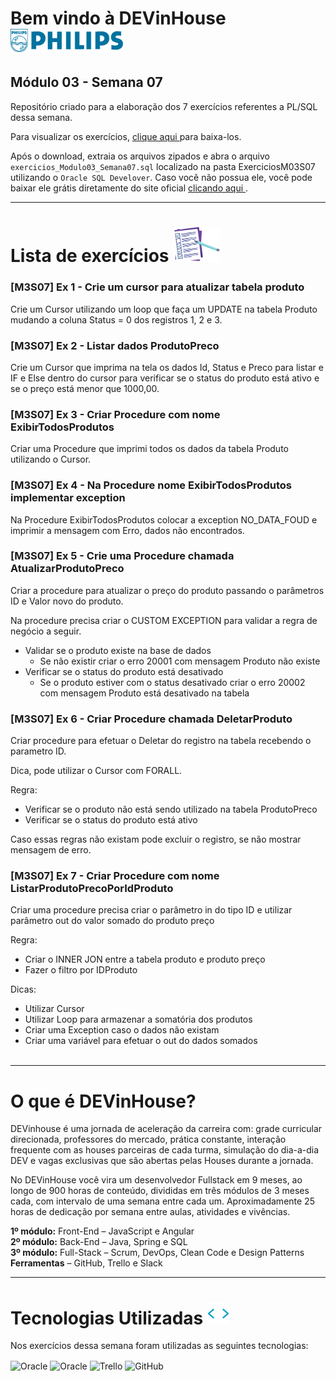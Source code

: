 # Bem vindo à DEVinHouse <img width="180px" alt="Philips" src="ExerciciosM03S07/images/logo-phil.png"/>
## Módulo 03 - Semana 07

Repositório criado para a elaboração dos 7 exercícios referentes a PL/SQL dessa semana. <br>

Para visualizar os exercícios, <a href="https://github.com/GeorgeEnriqueBravo/DEVinHouse-Modulo03-Semana07/archive/refs/heads/main.zip" target="_blank">
    clique aqui
</a>
para baixa-los. <br>

Após o download, extraia os arquivos zipados e abra o arquivo `exercicios_Modulo03_Semana07.sql` localizado na pasta ExerciciosM03S07 utilizando o `Oracle SQL Develover`. Caso você não possua ele, você pode baixar ele grátis diretamente do site oficial <a href="https://www.oracle.com/database/sqldeveloper/technologies/download/" target="_blank">
    clicando aqui
</a>.
  
---

# Lista de exercícios <img width="75px" alt="Philips" src="ExerciciosM03S07/images/lista.png"/>
### [M3S07] Ex 1 - Crie um cursor para atualizar tabela produto

Crie um Cursor utilizando um loop que faça um UPDATE na tabela Produto mudando a coluna Status = 0 dos registros 1, 2 e 3.

### [M3S07] Ex 2 - Listar dados ProdutoPreco

Crie um Cursor que imprima na tela os dados Id, Status e Preco para listar e IF e Else dentro do cursor para verificar se o status do produto está ativo e se o preço está menor que 1000,00.

### [M3S07]  Ex 3 - Criar Procedure com nome ExibirTodosProdutos

Criar uma Procedure que imprimi todos os dados da tabela Produto utilizando o Cursor.

### [M3S07] Ex 4 - Na Procedure nome ExibirTodosProdutos implementar exception

Na Procedure ExibirTodosProdutos colocar a exception NO_DATA_FOUD e imprimir a mensagem com Erro, dados não encontrados.

### [M3S07] Ex 5 - Crie uma Procedure chamada AtualizarProdutoPreco

Criar a procedure para atualizar o preço do produto passando o parâmetros ID e Valor novo do produto.

Na procedure precisa criar o CUSTOM EXCEPTION para validar a regra de negócio a seguir.

- Validar se o produto existe na base de dados
   - Se não existir criar o erro 20001 com mensagem Produto não existe
- Verificar se o status do produto está desativado
   - Se o produto estiver com o status desativado criar o erro 20002 com mensagem Produto está desativado na tabela

### [M3S07] Ex 6 - Criar Procedure chamada DeletarProduto

Criar procedure para efetuar o Deletar do registro na tabela recebendo o parametro ID.

Dica, pode utilizar o Cursor com FORALL.

Regra:

- Verificar se o produto não está sendo utilizado na tabela ProdutoPreco
- Verificar se o status do produto está ativo

Caso essas regras não existam pode excluir o registro, se não mostrar mensagem de erro.

### [M3S07] Ex 7 - Criar Procedure com nome ListarProdutoPrecoPorIdProduto

Criar uma procedure precisa criar o parâmetro in do tipo ID e utilizar parâmetro out do valor somado do produto preço

Regra:

- Criar o INNER JON entre a tabela produto e produto preço
- Fazer o filtro por IDProduto
‌

Dicas:

- Utilizar Cursor
- Utilizar Loop para armazenar a somatória dos produtos
- Criar uma Exception caso o dados não existam
- Criar uma variável para efetuar o out do dados somados <br><br>

---

# O que é DEVinHouse?
DEVinhouse é uma jornada de aceleração da carreira com: grade curricular direcionada, professores do mercado, prática constante, interação frequente com as houses parceiras de cada turma, simulação do dia-a-dia DEV e vagas exclusivas que são abertas pelas Houses durante a jornada.

No DEVinHouse você vira um desenvolvedor Fullstack em 9 meses, ao longo de 900 horas de conteúdo, divididas em três módulos de 3 meses cada, com intervalo de uma semana entre cada um. Aproximadamente 25 horas de dedicação por semana entre aulas, atividades e vivências.

__1º módulo:__ Front-End – JavaScript e Angular <br/>
__2º módulo:__ Back-End – Java, Spring e SQL <br/>
__3º módulo:__ Full-Stack – Scrum, DevOps, Clean Code e Design Patterns <br/>
__Ferramentas__ – GitHub, Trello e Slack

---

# Tecnologias Utilizadas <img width="35px" alt="🌐" src="ExerciciosM03S07/images/tag.gif"/>
Nos exercícios dessa semana foram utilizadas as seguintes tecnologias:
<div style="display: inline_block">
    <img align="center" alt="Oracle" src="https://img.shields.io/badge/Oracle-F80000?style=for-the-badge&logo=oracle&logoColor=black"/>
    <img align="center" alt="Oracle" src="https://img.shields.io/badge/PLSQL-F80000?style=for-the-badge&logo=oracle&logoColor=black"/>
    <img align="center" alt="Trello" src="https://img.shields.io/badge/Trello-0052CC?style=for-the-badge&logo=trello&logoColor=white"/>
    <img align="center" alt="GitHub" src="https://img.shields.io/badge/GitHub-100000?style=for-the-badge&logo=github&logoColor=white"/>
</div>


